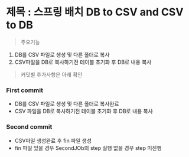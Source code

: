 제목 : 스프링 배치 DB to CSV and CSV to DB
==========================================
>주요기능 
1. DB를 CSV 파일로 생성 및 다른 폴더로 복사
2. CSV파일을 DB로 복사하기전 테이블 초기화 후 DB로 내용 복사


>커밋별 추가사항은 아래 확인
### First commit
- DB를 CSV 파일로 생성 및 다른 폴더로 복사완료
- CSV 파일을 DB로 복사하기전 테이블 초기화 후 DB로 내용 복사

### Second commit
- CSV파일 생성완료 후 fin 파일 생성
- fin 파일 있을 경우 SecondJOb의 step 실행 없을 경우 step 미진행
